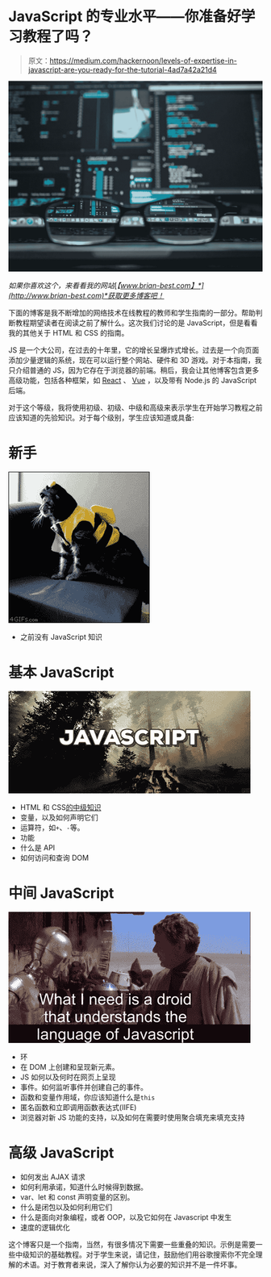 # JavaScript 的专业水平——你准备好学习教程了吗？

> 原文：<https://medium.com/hackernoon/levels-of-expertise-in-javascript-are-you-ready-for-the-tutorial-4ad7a42a21d4>

![](img/53a92295869009e356728285d2ecbc9a.png)

*如果你喜欢这个，来看看我的网站*[*【www.brian-best.com】*](http://www.brian-best.com)*获取更多博客吧！*

下面的博客是我不断增加的网络技术在线教程的教师和学生指南的一部分。帮助判断教程期望读者在阅读之前了解什么。这次我们讨论的是 JavaScript，但是看看我的其他关于 HTML 和 CSS 的指南。

JS 是一个大公司，在过去的十年里，它的增长呈爆炸式增长。过去是一个向页面添加少量逻辑的系统，现在可以运行整个网站、硬件和 3D 游戏。对于本指南，我只介绍普通的 JS，因为它存在于浏览器的前端。稍后，我会让其他博客包含更多高级功能，包括各种框架，如 [React](https://reactjs.org/) 、 [Vue](https://vuejs.org/) ，以及带有 Node.js 的 JavaScript 后端。

对于这个等级，我将使用初级、初级、中级和高级来表示学生在开始学习教程之前应该知道的先验知识。对于每个级别，学生应该知道或具备:

# 新手

![](img/0802ef2cdf8a514fed9cee881c0b5ce2.png)

*   之前没有 JavaScript 知识

# 基本 JavaScript

![](img/9b41ca897bce0238dfe4bb397a7c707b.png)

*   HTML 和 CSS[的中级知识](https://brian-best.com/2017/10/28/levels-expertise-css/)
*   变量，以及如何声明它们
*   运算符，如`+`、`-`等。
*   功能
*   什么是 API
*   如何访问和查询 DOM

# 中间 JavaScript

![](img/870f63443469cd600d800d34b9b608f6.png)

*   环
*   在 DOM 上创建和呈现新元素。
*   JS 如何以及何时在网页上呈现
*   事件。如何监听事件并创建自己的事件。
*   函数和变量作用域，你应该知道什么是`this`
*   匿名函数和立即调用函数表达式(IIFE)
*   浏览器对新 JS 功能的支持，以及如何在需要时使用聚合填充来填充支持

# 高级 JavaScript

*   如何发出 AJAX 请求
*   如何利用承诺，知道什么时候得到数据。
*   var、let 和 const 声明变量的区别。
*   什么是闭包以及如何利用它们
*   什么是面向对象编程，或者 OOP，以及它如何在 Javascript 中发生
*   速度的逻辑优化

这个博客只是一个指南，当然，有很多情况下需要一些重叠的知识。示例是需要一些中级知识的基础教程。对于学生来说，请记住，鼓励他们用谷歌搜索你不完全理解的术语。对于教育者来说，深入了解你认为必要的知识并不是一件坏事。